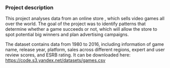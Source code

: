 ### Project description
This project analyses data from an online store , which sells video games all over the world. The goal of the project was to identify patterns that determine whether a game succeeds or not, which will allow the store to spot potential big winners and plan advertising campaigns.

The dataset contains data from 1980 to 2016, including information of game name, release year, platform, sales across different regions, expert and user review scores, and ESRB rating. It can be downloaded here: https://code.s3.yandex.net/datasets/games.csv

